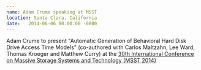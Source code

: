 ```yaml
---
name: Adam Crume speaking at MSST
location: Santa Clara, California
date:   2014-06-06 00:00:00 -0800
---
```

Adam Crume to present "Automatic Generation of Behavioral Hard Disk Drive Access
Time Models" (co-authored with Carlos Maltzahn, Lee Ward, Thomas Kroeger and
Matthew Curry) at the <a href="http://storageconference.us/">30th International
Conference on Massive Storage Systems and Technology (MSST 2014)</a>
